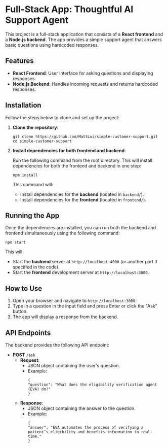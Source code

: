 # Full-Stack App: Thoughtful AI Support Agent

This project is a full-stack application that consists of a **React frontend** and a **Node.js backend**. The app provides a simple support agent that answers basic questions using hardcoded responses.

## Features

- **React Frontend**: User interface for asking questions and displaying responses.
- **Node.js Backend**: Handles incoming requests and returns hardcoded responses.

## Installation

Follow the steps below to clone and set up the project:

1. **Clone the repository**:

   ```
   git clone https://github.com/MattLui/simple-customer-support.git
   cd simple-customer-support
   ```

2. **Install dependencies for both frontend and backend**:

   Run the following command from the root directory. This will install dependencies for both the frontend and backend in one step:

   ```
   npm install
   ```

   This command will:

   - Install dependencies for the **backend** (located in `backend/`).
   - Install dependencies for the **frontend** (located in `frontend/`).

## Running the App

Once the dependencies are installed, you can run both the backend and frontend simultaneously using the following command:

```
npm start
```

This will:

- Start the **backend** server at `http://localhost:4000` (or another port if specified in the code).
- Start the **frontend** development server at `http://localhost:3000`.

## How to Use

1. Open your browser and navigate to `http://localhost:3000`.
2. Type in a question in the input field and press Enter or click the "Ask" button.
3. The app will display a response from the backend.

## API Endpoints

The backend provides the following API endpoint:

- **POST** `/ask`
  - **Request**:
    - JSON object containing the user's question.
    - Example:
      ```
      {
      "question": "What does the eligibility verification agent (EVA) do?"
      }
      ```
  - **Response**:
    - JSON object containing the answer to the question.
    - Example:
      ```
      {
      "answer": "EVA automates the process of verifying a patient’s eligibility and benefits information in real-time."
      }
      ```
